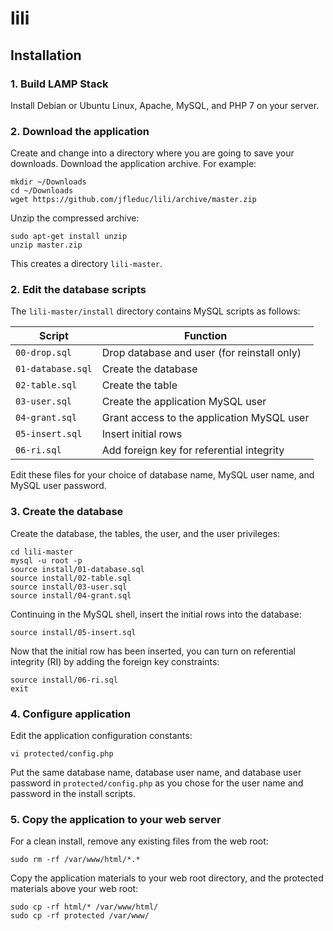 # lili

## Installation

### 1. Build LAMP Stack

Install Debian or Ubuntu Linux, Apache, MySQL, and PHP 7 on your server.

### 2. Download the application

Create and change into a directory where you are going to save your downloads. Download the application archive. For example:

```
mkdir ~/Downloads
cd ~/Downloads
wget https://github.com/jfleduc/lili/archive/master.zip
```

Unzip the compressed archive:

```
sudo apt-get install unzip
unzip master.zip
```

This creates a directory `lili-master`.

### 2. Edit the database scripts

The `lili-master/install` directory contains MySQL scripts as follows:

|Script            |Function                                     |
|------------------|---------------------------------------------|
|`00-drop.sql`     |Drop database and user (for reinstall only)  |
|`01-database.sql` |Create the database                          |
|`02-table.sql`    |Create the table                             |
|`03-user.sql`     |Create the application MySQL user            |
|`04-grant.sql`    |Grant access to the application MySQL user   |
|`05-insert.sql`   |Insert initial rows                          |
|`06-ri.sql`       |Add foreign key for referential integrity    |

Edit these files for your choice of database name, MySQL user name, and
MySQL user password.

### 3. Create the database

Create the database, the tables, the user, and the user privileges:

```
cd lili-master
mysql -u root -p
source install/01-database.sql
source install/02-table.sql
source install/03-user.sql
source install/04-grant.sql
```

Continuing in the MySQL shell, insert the initial rows into the database:

```
source install/05-insert.sql
```

Now that the initial row has been inserted, you can turn on referential integrity (RI) by adding the foreign key constraints:

```
source install/06-ri.sql 
exit
```

### 4. Configure application

Edit the application configuration constants:

```
vi protected/config.php
```

Put the same database name, database user name, and database user password in `protected/config.php` as you chose for the user name and password in the install scripts.
 
### 5. Copy the application to your web server

For a clean install, remove any existing files from the web root:

```
sudo rm -rf /var/www/html/*.*
```

Copy the application materials to your web root directory, 
and the protected materials above your web root:

```
sudo cp -rf html/* /var/www/html/
sudo cp -rf protected /var/www/
```
